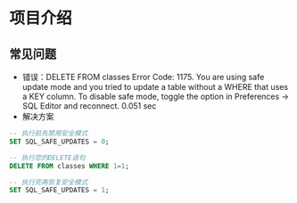 # 项目介绍

## 常见问题
- 错误：DELETE FROM classes	Error Code: 1175. You are using safe update mode and you tried to update a table without a WHERE that uses a KEY column.  To disable safe mode, toggle the option in Preferences -> SQL Editor and reconnect.	0.051 sec
- 解决方案
```SQL
-- 执行前先禁用安全模式
SET SQL_SAFE_UPDATES = 0;

-- 执行您的DELETE语句
DELETE FROM classes WHERE 1=1;

-- 执行完再恢复安全模式
SET SQL_SAFE_UPDATES = 1;
```